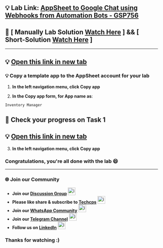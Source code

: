 

## 💡 Lab Link: [AppSheet to Google Chat using Webhooks from Automation Bots - GSP756](https://www.cloudskillsboost.google/focuses/55390?parent=catalog)

## 🚀 [ Manually Lab Solution [Watch Here](https://www.youtube.com/@techcps) ] && [ Short-Solution [Watch Here](https://youtu.be/PYh-ZI1Bwz0) ]

---

## 💡 [Open this link in new tab](https://www.appsheet.com/Template/AppDef?appName=Lab8-InventoryManager-3856613&copy=1)


### 💡 Copy a template app to the AppSheet account for your lab

1. **In the left navigation menu, click Copy app <img src="https://github.com/user-attachments/assets/e5447353-2bd9-4e9e-ae2f-db8495b196ba" width="16" height="16" />**

2. **In the Copy app form, for App name as**:

```
Inventory Manager
```
## 🚀 Check your progress on Task 1

## 💡 [Open this link in new tab](https://www.appsheet.com/Template/AppDef?appName=InventoryManager-939262569-24-09-03&utm_source=share_app_link)

3. **In the left navigation menu, click Copy app <img src="https://github.com/user-attachments/assets/e5447353-2bd9-4e9e-ae2f-db8495b196ba" width="16" height="16" />**


### Congratulations, you're all done with the lab 😄

---

### 🌐 Join our Community

- **Join our [Discussion Group](https://t.me/Techcpschat)** <img src="https://github.com/user-attachments/assets/a4a4b767-151c-461d-bca1-da6d4c0cd68a" alt="icon" width="25" height="25">
- **Please like share & subscribe to [Techcps](https://www.youtube.com/@techcps)** <img src="https://github.com/user-attachments/assets/6ee41001-c795-467c-8d96-06b56c246b9c" alt="icon" width="25" height="25">
- **Join our [WhatsApp Community](https://whatsapp.com/channel/0029Va9nne147XeIFkXYv71A)** <img src="https://github.com/user-attachments/assets/aa10b8b2-5424-40bc-8911-7969f29f6dae" alt="icon" width="25" height="25">
- **Join our [Telegram Channel](https://t.me/Techcps)** <img src="https://github.com/user-attachments/assets/a4a4b767-151c-461d-bca1-da6d4c0cd68a" alt="icon" width="25" height="25">
- **Follow us on [LinkedIn](https://www.linkedin.com/company/techcps/)** <img src="https://github.com/user-attachments/assets/b9da471b-2f46-4d39-bea9-acdb3b3a23b0" alt="icon" width="25" height="25">

### Thanks for watching :)


